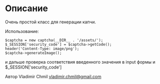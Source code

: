 # Описание

Очень простой класс для генерации капчи.

Использование:

    $captcha = new captcha(__DIR__ . '/assets/');
    $_SESSION['security_code'] = $captcha->getCode();
    header('Content-Type: image/png');
    $captcha->generateImage();

и дальше проверка соответствия введенного значения в input формы и $_SESSION['security_code']

Автор Vladimir Chmil <vladimir.chmil@gmail.com>
